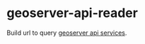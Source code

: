 # geoserver-api-reader
Build url to query [geoserver api services](https://docs.geoserver.org/main/en/user/services/index.html).
